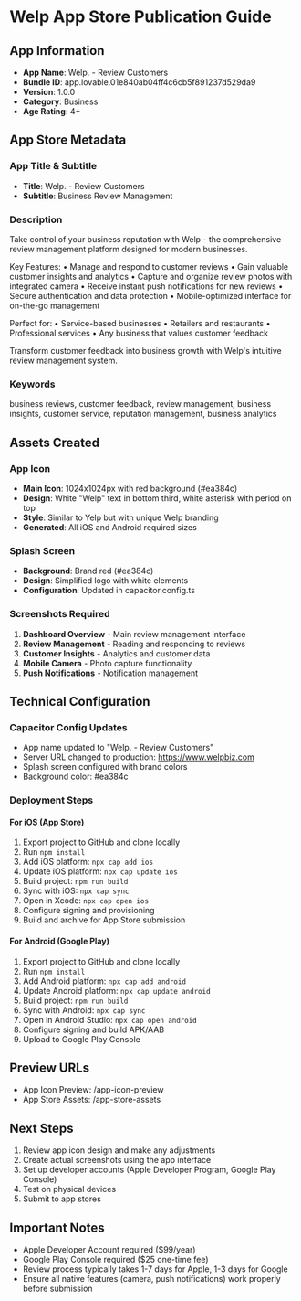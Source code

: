 
# Welp App Store Publication Guide

## App Information
- **App Name**: Welp. - Review Customers
- **Bundle ID**: app.lovable.01e840ab04ff4c6cb5f891237d529da9
- **Version**: 1.0.0
- **Category**: Business
- **Age Rating**: 4+

## App Store Metadata

### App Title & Subtitle
- **Title**: Welp. - Review Customers
- **Subtitle**: Business Review Management

### Description
Take control of your business reputation with Welp - the comprehensive review management platform designed for modern businesses.

Key Features:
• Manage and respond to customer reviews
• Gain valuable customer insights and analytics
• Capture and organize review photos with integrated camera
• Receive instant push notifications for new reviews
• Secure authentication and data protection
• Mobile-optimized interface for on-the-go management

Perfect for:
• Service-based businesses
• Retailers and restaurants
• Professional services
• Any business that values customer feedback

Transform customer feedback into business growth with Welp's intuitive review management system.

### Keywords
business reviews, customer feedback, review management, business insights, customer service, reputation management, business analytics

## Assets Created

### App Icon
- **Main Icon**: 1024x1024px with red background (#ea384c)
- **Design**: White "Welp" text in bottom third, white asterisk with period on top
- **Style**: Similar to Yelp but with unique Welp branding
- **Generated**: All iOS and Android required sizes

### Splash Screen
- **Background**: Brand red (#ea384c)
- **Design**: Simplified logo with white elements
- **Configuration**: Updated in capacitor.config.ts

### Screenshots Required
1. **Dashboard Overview** - Main review management interface
2. **Review Management** - Reading and responding to reviews
3. **Customer Insights** - Analytics and customer data
4. **Mobile Camera** - Photo capture functionality
5. **Push Notifications** - Notification management

## Technical Configuration

### Capacitor Config Updates
- App name updated to "Welp. - Review Customers"
- Server URL changed to production: https://www.welpbiz.com
- Splash screen configured with brand colors
- Background color: #ea384c

### Deployment Steps

#### For iOS (App Store)
1. Export project to GitHub and clone locally
2. Run `npm install`
3. Add iOS platform: `npx cap add ios`  
4. Update iOS platform: `npx cap update ios`
5. Build project: `npm run build`
6. Sync with iOS: `npx cap sync`
7. Open in Xcode: `npx cap open ios`
8. Configure signing and provisioning
9. Build and archive for App Store submission

#### For Android (Google Play)
1. Export project to GitHub and clone locally
2. Run `npm install`
3. Add Android platform: `npx cap add android`
4. Update Android platform: `npx cap update android`  
5. Build project: `npm run build`
6. Sync with Android: `npx cap sync`
7. Open in Android Studio: `npx cap open android`
8. Configure signing and build APK/AAB
9. Upload to Google Play Console

## Preview URLs
- App Icon Preview: /app-icon-preview
- App Store Assets: /app-store-assets

## Next Steps
1. Review app icon design and make any adjustments
2. Create actual screenshots using the app interface
3. Set up developer accounts (Apple Developer Program, Google Play Console)
4. Test on physical devices
5. Submit to app stores

## Important Notes
- Apple Developer Account required ($99/year)
- Google Play Console required ($25 one-time fee)
- Review process typically takes 1-7 days for Apple, 1-3 days for Google
- Ensure all native features (camera, push notifications) work properly before submission
